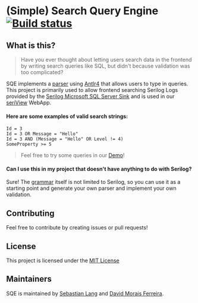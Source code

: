  (Simple) Search Query Engine [![Build status](https://ci.appveyor.com/api/projects/status/08nfnb02rvo9syx7/branch/develop?svg=true)](https://ci.appveyor.com/project/larais/sqe/branch/develop)
==================

## What is this?

> Have you ever thought about letting users search data in the frontend by writing search queries like SQL, but didn't because validation was too complicated?

SQE implements a [parser](src/SQE.Grammar/SQE.g4) using [Antlr4](https://github.com/antlr/antlr4) that allows users to type in queries. 
This project is primarily used to allow frontend searching Serilog Logs provided by the [Serilog Microsoft SQL Server Sink](https://github.com/serilog/serilog-sinks-mssqlserver) and is used in our [seriView](https://github.com/larais/seriView) WebApp.

#### Here are some examples of valid search strings:
```
Id = 3
Id = 3 OR Message = "Hello"
Id = 3 AND (Message = "Hello" OR Level != 4)
SomeProperty >= 5
```
> Feel free to try some queries in our [Demo](https://larais.github.io/SQE/)!

#### Can I use this in my project that doesn't have anything to do with Serilog?

Sure! The [grammar](src/SQE.Grammar/SQE.g4) itself is not limited to Serilog, so you can use it as a starting point and generate your own parser and implement your own validation.

## Contributing

Feel free to contribute by creating issues or pull requests!

## License
This project is licensed under the [MIT License](LICENSE)

## Maintainers
SQE is maintained by [Sebastian Lang](https://github.com/SebastianLng) and [David Morais Ferreira](https://github.com/DavidMoraisFerreira).
